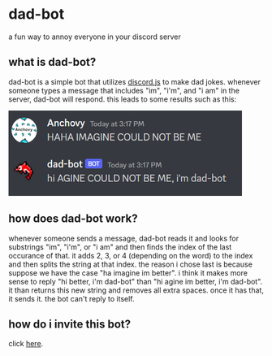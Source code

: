 # dad-bot

a fun way to annoy everyone in your discord server

## what is dad-bot?

dad-bot is a simple bot that utilizes [discord.js](https://discord.js.org/) to make dad jokes. whenever someone types a message that includes "im", "i'm", and "i am" in the server, dad-bot will respond. this leads to some results such as this:

![dad-bot responds to a message](/assets/dad-bot.png)

## how does dad-bot work?

whenever someone sends a message, dad-bot reads it and looks for substrings "im", "i'm", or "i am" and then finds the index of the last occurance of that. it adds 2, 3, or 4 (depending on the word) to the index and then splits the string at that index. the reason i chose last is because suppose we have the case "ha imagine im better". i think it makes more sense to reply "hi better, i'm dad-bot" than "hi agine im better, i'm dad-bot". it than returns this new string and removes all extra spaces. once it has that, it sends it. the bot can't reply to itself.

## how do i invite this bot?

click [here](https://discord.com/api/oauth2/authorize?client_id=1069386789736943656&permissions=2048&scope=bot).
